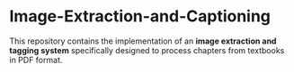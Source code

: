 # Image-Extraction-and-Captioning
This repository contains the implementation of an **image extraction and tagging system** specifically designed to process chapters from textbooks in PDF format.
